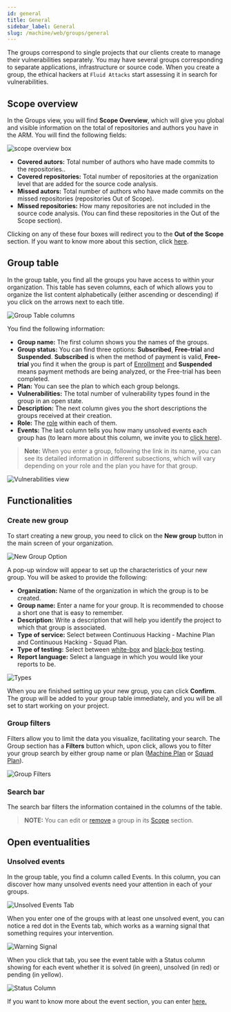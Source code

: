 ```yaml
---
id: general
title: General
sidebar_label: General
slug: /machine/web/groups/general
---
```


The groups correspond to single
projects that our clients create
to manage their vulnerabilities
separately.
You may have several
groups corresponding to
separate applications,
infrastructure or source code.
When you create a group,
the ethical hackers at
`Fluid Attacks` start
assessing it in search
for vulnerabilities.

## Scope overview

In the Groups view,
you will find **Scope Overview**,
which will give you global and visible
information on the total of repositories
and authors you have in the ARM.
You will find the following fields:

![scope overview box](https://res.cloudinary.com/fluid-attacks/image/upload/v1674771851/docs/web/groups/general/scope_overview.png)

- **Covered autors:**
  Total number of authors who
  have made commits to the repositories..
- **Covered repositories:**
  Total number of repositories at
  the organization level that are
  added for the source code analysis.
- **Missed autors:**
  Total number of authors who have
  made commits on the missed repositories
  (repositories Out of Scope).
- **Missed repositories:**
  How many repositories are not
  included in the source code analysis.
  (You can find these repositories in
  the Out of the Scope section).

Clicking on any of these four boxes
will redirect you to the
**Out of the Scope** section.
If you want to know more about this section,
click [here](/machine/web/azure-credentials).

## Group table

In the group table,
you find all the groups you
have access to within your
organization.
This table has seven columns,
each of which allows you to
organize the list content
alphabetically (either
ascending or descending) if
you click on the arrows next
to each title.

![Group Table columns](https://res.cloudinary.com/fluid-attacks/image/upload/v1674771987/docs/web/groups/general/groups_table.png)

You find the following information:

- **Group name:**
  The first column shows you
  the names of the groups.
- **Group status:**
  You can find three options:
  **Subscribed**,
  **Free-trial** and
  **Suspended**.
  **Subscribed** is when the method
  of payment is valid, **Free-trial**
  you find it when the group is
  part of [Enrollment](/machine/web/free-trial)
  and **Suspended** means
  payment methods are being analyzed,
  or the Free-trial has been completed.
- **Plan:**
  You can see the plan to which each
  group belongs.
- **Vulnerabilities:**
  The total number of vulnerability
  types found in the group in an
  open state.
- **Description:**
  The next column gives you the
  short descriptions the groups
  received at their creation.
- **Role:**
  The [role](/machine/web/groups/roles)
  within each of them.
- **Events:**
  The last column tells you how
  many unsolved events each group
  has (to learn more about this column,
  we invite you to
  [click here](/machine/web/groups/general#unsolved-events)).

> **Note:** When you enter a group,
> following the link in its name,
> you can see its detailed information
> in different subsections,
> which will vary depending on
> your role and the plan you have
> for that group.

![Vulnerabilities view](https://res.cloudinary.com/fluid-attacks/image/upload/v1674772147/docs/web/groups/general/vulnerabilities_view.png)

## Functionalities

### Create new group

To start creating a new group,
you need to click on the
**New group** button in the
main screen of your organization.

![New Group Option](https://res.cloudinary.com/fluid-attacks/image/upload/v1674772472/docs/web/groups/general/create_new_group.png)

A pop-up window will appear
to set up the characteristics
of your new group.
You will be asked to provide
the following:

- **Organization:**
  Name of the organization in
  which the group is to be created.
- **Group name:**
  Enter a name for your group.
  It is recommended to choose a
  short one that is easy to remember.
- **Description:**
  Write a description that
  will help you identify the
  project to which that
  group is associated.
- **Type of service:**
  Select between Continuous Hacking - Machine Plan
  and Continuous Hacking - Squad Plan.
- **Type of testing:**
  Select between [white-box](/about/glossary/#white-box)
  and [black-box](https://docs.fluidattacks.com/about/glossary/#black-box)
  testing.
- **Report language:**
  Select a language in which
  you would like your reports
  to be.

![Types](https://res.cloudinary.com/fluid-attacks/image/upload/v1669032582/docs/web/groups/general/creating_gruop.png)

When you are finished
setting up your new group,
you can click **Confirm**.
The group will be added to
your group table immediately,
and you will be all set to
start working on your project.

### Group filters

Filters allow you to limit
the data you visualize,
facilitating your search.
The Group section has a
**Filters** button which,
upon click,
allows you to filter your
group search by either group
name or plan
([Machine Plan](/about/faq/machine) or
[Squad Plan](/about/faq)).

![Group Filters](https://res.cloudinary.com/fluid-attacks/image/upload/v1667250616/docs/web/groups/general/group_filtes.png)

### Search bar

The search bar filters the information
contained in the columns of the table.

> **NOTE:**
> You can edit or [remove](/machine/web/groups/delete/) a group
> in its [Scope](/machine/web/groups/scope) section.

## Open eventualities

### Unsolved events

In the group table,
you find a column
called Events.
In this column,
you can discover how many
unsolved events need your
attention in each of your groups.

![Unsolved Events Tab](https://res.cloudinary.com/fluid-attacks/image/upload/v1674777697/docs/web/groups/general/open_even.png)

When you enter one of the
groups with at least one
unsolved event,
you can notice a red dot
in the Events tab,
which works as a warning
signal that something
requires your intervention.

![Warning Signal](https://res.cloudinary.com/fluid-attacks/image/upload/v1674777821/docs/web/groups/general/event_alert.png)

When you click that tab,
you see the event table
with a Status column showing
for each event whether it is
solved (in green), unsolved
(in red) or pending (in yellow).

![Status Column](https://res.cloudinary.com/fluid-attacks/image/upload/v1674777920/docs/web/groups/general/status_event.png)

If you want to know more about the event section,
you can enter [here.](/machine/web/groups/events)
